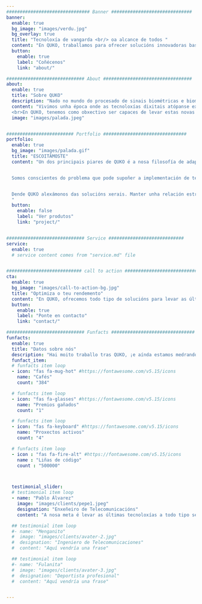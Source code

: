 ```yaml
---
############################### Banner ##############################
banner:
  enable: true
  bg_image: "images/verdu.jpg"
  bg_overlay: true
  title: "Tecnoloxía de vangarda <br/> oa alcance de todos "
  content: "En QUKO, traballamos para ofrecer solucións innovadoras basadas nas últimas tecnoloxías aos nosos clientes"
  button:
    enable: true
    label: "Coñécenos"
    link: "about/"

############################# About #################################
about:
  enable: true
  title: "Sobre QUKO"
  description: "Nado no mundo do procesado de sinais biométricas e biomecánicas, QUKO creouse cunha clara meta: poñer ao alcance de calquera persoa todos os avances tecnolóxicos que nos rodean"
  content: "Vivimos unha época onde as tecnoloxías dixitais atópanse extremadamente evolucionadas: redes de sistemas empotrados, novas técnicas de procesado de sinal, data science ou intelixencia artificial son exemplo disto.  
  <br>En QUKO, tenemos como obxectivo ser capaces de levar estas novas ferramentas aos nosos usuarios, para que evolucionen perante o reto da actual revolución dixital 2.0 r podan dispoñer delas para acadar o máximo rendrmiento e beneficios"
  image: "images/palada.jpeg"


######################### Portfolio ###############################
portfolio:
  enable: true
  bg_image: "images/palada.gif"
  title: "ESCOITÁMOSTE"
  content: "Un dos principais piares de QUKO é a nosa filosofía de adaptar o máximo posible as solucións finais ás necesidades dos nosos clientes.


  Somos conscientes do problema que pode supoñer a implementación de tecnoloxías tan novas a xente de sectores afastados da revolución dixital. Neste sentido, procuramos traballar de xeito conxunto cos usuarios para lograr unha completa e detallada caracterización de cada caso particular, e ofrecer así unha solución única que se adapte por completo aos seus requerimentos.


  Dende QUKO alexámonos das solucións xerais. Manter unha relación estreita e de confianza cos nosos clientes é crave para lograr os mellores resultados.
  "
  button:
    enable: false
    label: "Ver produtos"
    link: "project/"


############################# Service ############################
service:
  enable: true
  # service content comes from "service.md" file


############################ call to action ###########################
cta:
  enable: true
  bg_image: "images/call-to-action-bg.jpg"
  title: "Optimiza o teu rendemento"
  content: "En QUKO, ofrecemos todo tipo de solucións para levar as últimas tecnoloxías a diferentes ámbitos<br><br>Se estás interesado nos nosos servizos ou tes calquera pregunta sobre eles, ¡non dubides en poñerte en contacto connosco!"
  button:
    enable: true
    label: "Ponte en contacto"
    link: "contact/"

############################# Funfacts ###############################
funfacts:
  enable: true
  title: "Datos sobre nós"
  description: "Hai moito traballo tras QUKO, ¡e aínda estamos medrando!"
  funfact_item:
  # funfacts item loop
  - icon: "fas fa-mug-hot" #https://fontawesome.com/v5.15/icons
    name: "Cafés"
    count: "384"

  # funfacts item loop
  - icon: "fas fa-glasses" #https://fontawesome.com/v5.15/icons
    name: "Premios gañados"
    count: "1"

  # funfacts item loop
  - icon: "fas fa-keyboard" #https://fontawesome.com/v5.15/icons
    name: "Proxectos activos"
    count: "4"

  # funfacts item loop
  - icon : "fas fa-fire-alt" #https://fontawesome.com/v5.15/icons
    name : "Liñas de código"
    count : "500000"



  testimonial_slider:
  # testimonial item loop
  - name: "Pablo Álvarez"
    image: "images/clients/pepe1.jpeg"
    designation: "Enxeñeiro de Telecomunicacións"
    content: "A nosa meta é levar as últimas tecnoloxías a todo tipo se sectores, mantendo unha relación cercana co cliente baseada na confianza e na confidencialidade."

  ## testimonial item loop
  #- name: "Menganito"
  #  image: "images/clients/avater-2.jpg"
  #  designation: "Ingeniero de Telecomunicaciones"
  #  content: "Aquí vendría una frase"

  ## testimonial item loop
  #- name: "Fulanita"
  #  image: "images/clients/avater-3.jpg"
  #  designation: "Deportista profesional"
  #  content: "Aquí vendría una frase"


---
```

